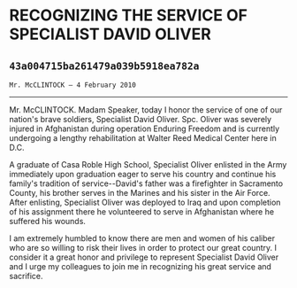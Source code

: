 # RECOGNIZING THE SERVICE OF SPECIALIST DAVID OLIVER
## `43a004715ba261479a039b5918ea782a`
`Mr. McCLINTOCK — 4 February 2010`

---


Mr. McCLINTOCK. Madam Speaker, today I honor the service of one of 
our nation's brave soldiers, Specialist David Oliver. Spc. Oliver was 
severely injured in Afghanistan during operation Enduring Freedom and 
is currently undergoing a lengthy rehabilitation at Walter Reed Medical 
Center here in D.C.

A graduate of Casa Roble High School, Specialist Oliver enlisted in 
the Army immediately upon graduation eager to serve his country and 
continue his family's tradition of service--David's father was a 
firefighter in Sacramento County, his brother serves in the Marines and 
his sister in the Air Force. After enlisting, Specialist Oliver was 
deployed to Iraq and upon completion of his assignment there he 
volunteered to serve in Afghanistan where he suffered his wounds.

I am extremely humbled to know there are men and women of his caliber 
who are so willing to risk their lives in order to protect our great 
country. I consider it a great honor and privilege to represent 
Specialist David Oliver and I urge my colleagues to join me in 
recognizing his great service and sacrifice.
